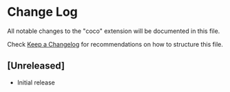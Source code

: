 # Change Log

All notable changes to the "coco" extension will be documented in this file.

Check [Keep a Changelog](http://keepachangelog.com/) for recommendations on how to structure this file.

## [Unreleased]

- Initial release
